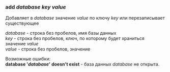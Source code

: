 ### **add** *database* *key* *value*  
Добавляет в *database* значение *value* по ключу *key* или перезаписывает
существующее  
  
*database* - строка без пробелов, имя базы данных  
*key* - строка без пробелов, ключ, по которому будет храниться значение *value*  
*value* - строка без пробелов, значение  

Возможные ошибки:  
**database '*database*' doesn't exist** - база данных *database* не открыта.
